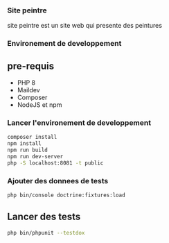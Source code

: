 ### Site peintre

site peintre est un site web qui presente des peintures

### Environement de developpement
## pre-requis

- PHP 8
- Maildev 
- Composer
- NodeJS et npm
  
### Lancer l'environement de developpement

``` bash
composer install
npm install
npm run build
npm run dev-server
php -S localhost:8081 -t public 
```
### Ajouter des donnees de tests

``` bash
php bin/console doctrine:fixtures:load
```


## Lancer des tests

``` bash
php bin/phpunit --testdox  
```
